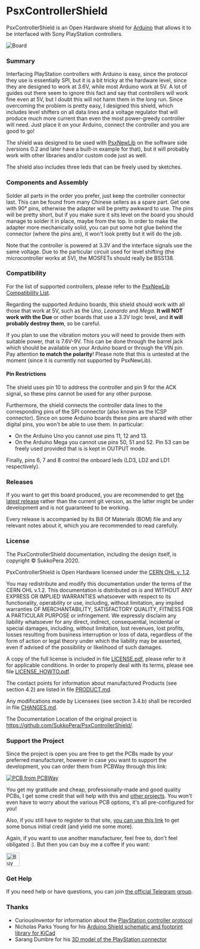 # PsxControllerShield
PsxControllerShield is an Open Hardware shield for [Arduino](https://www.arduino.cc) that allows it to be interfaced with Sony PlayStation controllers.

![Board](https://raw.githubusercontent.com/SukkoPera/PsxControllerShield/master/img/render-top.png)

### Summary
Interfacing PlayStation controllers with Arduino is easy, since the protocol they use is essentially SPI, but it is a bit tricky at the hardware level, since they are designed to work at 3.6V, while most Arduino work at 5V. A lot of guides out there seem to ignore this fact and say that controllers will work fine even at 5V, but I doubt this will not harm them in the long run. Since overcoming the problem is pretty easy, I designed this shield, which includes level shifters on all data lines and a voltage regulator that will produce much more current than even the most power-greedy controller will need. Just place it on your Arduino, connect the controller and you are good to go!

The shield was designed to be used with [PsxNewLib](https://github.com/SukkoPera/PsxNewLib) on the software side (versions 0.2 and later have a built-in example for that), but it will probably work with other libraries and/or custom code just as well.

The shield also includes three leds that can be freely used by sketches.

### Components and Assembly
Solder all parts in the order you prefer, just keep the controller connector last. This can be found from many Chinese sellers as a spare part. Get one with 90° pins, otherwise the adapter will be pretty awkward to use. The pins will be pretty short, but if you make sure it sits level on the board you should manage to solder it in place, maybe from the top. In order to make the adapter more mechanically solid, you can put some hot glue behind the connector (where the pins are), it won't look pretty but it will do the job.

Note that the controller is powered at 3.3V and the interface signals use the same voltage. Due to the particular circuit used for level shifting (the microcontroller works at 5V), the MOSFETs should really be BSS138.

### Compatibility
For the list of supported controllers, please refer to the [PsxNewLib Compatibility List](https://github.com/SukkoPera/PsxNewLib#compatibility-list).

Regarding the supported Arduino boards, this shield should work with all those that work at 5V, such as the *Uno*, *Leonardo* and *Mega*. **It will NOT work with the Due** or other boards that use a 3.3V logic level, and **it will probably destroy them**, so be careful.

If you plan to use the vibration motors you will need to provide them with suitable power, that is 7.6V-9V. This can be done through the barrel jack which should be available on your Arduino board or through the VIN pin. Pay attention **to match the polarity**! Please note that this is untested at the moment (since it is currently not supported by PsxNewLib).

#### Pin Restrictions
The shield uses pin 10 to address the controller and pin 9 for the ACK signal, so these pins cannot be used for any other purpose.

Furthermore, the shield connects the controller data lines to the corresponding pins of the SPI connector (also known as the ICSP connector). Since on some Arduino boards these pins are shared with other digital pins, you won't be able to use them. In particular:
- On the Arduino Uno you cannot use pins 11, 12 and 13.
- On the Arduino Mega you cannot use pins 50, 51 and 52. Pin 53 can be freely used provided that is is kept in OUTPUT mode.

Finally, pins 6, 7 and 8 control the onboard leds (LD3, LD2 and LD1 respectively).

### Releases
If you want to get this board produced, you are recommended to get [the latest release](https://github.com/SukkoPera/PsxControllerShield/releases) rather than the current git version, as the latter might be under development and is not guaranteed to be working.

Every release is accompanied by its Bill Of Materials (BOM) file and any relevant notes about it, which you are recommended to read carefully.

### License
The PsxControllerShield documentation, including the design itself, is copyright &copy; SukkoPera 2020.

PsxControllerShield is Open Hardware licensed under the [CERN OHL v. 1.2](http://ohwr.org/cernohl).

You may redistribute and modify this documentation under the terms of the CERN OHL v.1.2. This documentation is distributed *as is* and WITHOUT ANY EXPRESS OR IMPLIED WARRANTIES whatsoever with respect to its functionality, operability or use, including, without limitation, any implied warranties OF MERCHANTABILITY, SATISFACTORY QUALITY, FITNESS FOR A PARTICULAR PURPOSE or infringement. We expressly disclaim any liability whatsoever for any direct, indirect, consequential, incidental or special damages, including, without limitation, lost revenues, lost profits, losses resulting from business interruption or loss of data, regardless of the form of action or legal theory under which the liability may be asserted, even if advised of the possibility or likelihood of such damages.

A copy of the full license is included in file [LICENSE.pdf](LICENSE.pdf), please refer to it for applicable conditions. In order to properly deal with its terms, please see file [LICENSE_HOWTO.pdf](LICENSE_HOWTO.pdf).

The contact points for information about manufactured Products (see section 4.2) are listed in file [PRODUCT.md](PRODUCT.md).

Any modifications made by Licensees (see section 3.4.b) shall be recorded in file [CHANGES.md](CHANGES.md).

The Documentation Location of the original project is https://github.com/SukkoPera/PsxControllerShield/.

### Support the Project
Since the project is open you are free to get the PCBs made by your preferred manufacturer, however in case you want to support the development, you can order them from PCBWay through this link:

[![PCB from PCBWay](https://www.pcbway.com/project/img/images/frompcbway.png)](https://www.pcbway.com/project/shareproject/PsxControllerShield_V1.html)

You get my gratitude and cheap, professionally-made and good quality PCBs, I get some credit that will help with this and [other projects](https://www.pcbway.com/project/member/shareproject/?bmbid=41100). You won't even have to worry about the various PCB options, it's all pre-configured for you!

Also, if you still have to register to that site, [you can use this link](https://www.pcbway.com/setinvite.aspx?inviteid=41100) to get some bonus initial credit (and yield me some more).

Again, if you want to use another manufacturer, feel free to, don't feel obligated :). But then you can buy me a coffee if you want:

<a href='https://ko-fi.com/L3L0U18L' target='_blank'><img height='36' style='border:0px;height:36px;' src='https://az743702.vo.msecnd.net/cdn/kofi2.png?v=2' border='0' alt='Buy Me a Coffee at ko-fi.com' /></a>

### Get Help
If you need help or have questions, you can join [the official Telegram group](https://t.me/joinchat/HUHdWBC9J9JnYIrvTYfZmg).

### Thanks
- CuriousInventor for information about the [PlayStation controller protocol](http://store.curiousinventor.com/guides/PS2)
- Nicholas Parks Young for his [Arduino Shield schematic and footprint library for KiCad](https://github.com/Alarm-Siren/arduino-kicad-library)
- Sarang Dumbre for his [3D model of the PlayStation connector](https://grabcad.com/library/ps-connector-female-1)
